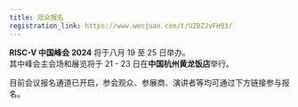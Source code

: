 ```yaml
---
title: 观众报名
registration_link: https://www.wenjuan.com/t/UZBZJvFH93/
---
```


**RISC-V 中国峰会 2024** 将于八月 19 至 25 日举办。
<br />
其中峰会主会场和展览将于 21 - 23 日在**中国杭州黄龙饭店**举行。

目前会议报名通道已开启，参会观众、参展商、演讲者等均可通过下方链接参与报名。
